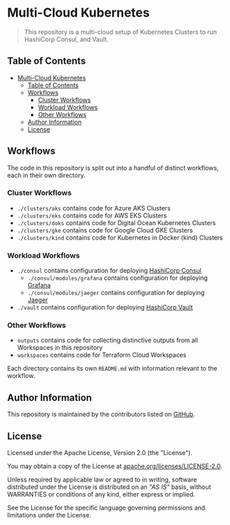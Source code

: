 # Multi-Cloud Kubernetes

> This repository is a multi-cloud setup of Kubernetes Clusters to run HashiCorp Consul, and Vault.

## Table of Contents

- [Multi-Cloud Kubernetes](#multi-cloud-kubernetes)
  - [Table of Contents](#table-of-contents)
  - [Workflows](#workflows)
    - [Cluster Workflows](#cluster-workflows)
    - [Workload Workflows](#workload-workflows)
    - [Other Workflows](#other-workflows)
  - [Author Information](#author-information)
  - [License](#license)

## Workflows

The code in this repository is split out into a handful of distinct workflows, each in their own directory.

### Cluster Workflows

* `./clusters/aks` contains code for Azure AKS Clusters
* `./clusters/eks` contains code for AWS EKS Clusters
* `./clusters/doks` contains code for Digital Ocean Kubernetes Clusters
* `./clusters/gke` contains code for Google Cloud GKE Clusters
* `./clusters/kind` contains code for Kubernetes in Docker (kind) Clusters

### Workload Workflows

* `./consul` contains configuration for deploying [HashiCorp Consul](https://www.consul.io)
  * `./consul/modules/grafana` contains configuration for deploying [Grafana](https://grafana.com)
  * `./consul/modules/jaeger` contains configuration for deploying [Jaeger](https://www.jaegertracing.io)
* `./vault` contains configuration for deploying [HashiCorp Vault](https://www.vaultproject.io)

### Other Workflows

* `outputs` contains code for collecting distinctive outputs from all Workspaces in this repository
* `workspaces` contains code for Terraform Cloud Workspaces

Each directory contains its own `README.md` with information relevant to the workflow.

## Author Information

This repository is maintained by the contributors listed on [GitHub](https://github.com/ksatirli/multi-cloud-kubernetes/graphs/contributors).

## License

Licensed under the Apache License, Version 2.0 (the "License").

You may obtain a copy of the License at [apache.org/licenses/LICENSE-2.0](http://www.apache.org/licenses/LICENSE-2.0).

Unless required by applicable law or agreed to in writing, software distributed under the License is distributed on an _"AS IS"_ basis, without WARRANTIES or conditions of any kind, either express or implied.

See the License for the specific language governing permissions and limitations under the License.
